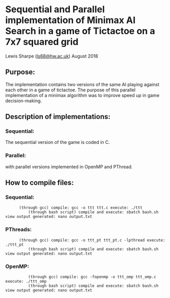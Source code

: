 # Sequential and Parallel implementation of Minimax AI Search in a game of Tictactoe on a 7x7 squared grid
Lewis Sharpe (ls68@hw.ac.uk)
August 2018

## Purpose:
The implementation contains two versions of the same AI playing against each other in a game of tictactoe. The purpose of this parallel implementation of a minimax algorithm was to improve speed up in game decision-making.

## Description of implementations: 
### Sequential:
The sequential version of the game is coded in C.
### Parallel:
with parallel versions implemented in OpenMP and PThread.

## How to compile files: 

### Sequential:
	      (through gcc) compile: gcc -o ttt ttt.c execute: ./ttt 
              (through bash script) compile and execute: sbatch bash.sh view output generated: nano output.txt

### PThreads: 
	      (through gcc) compile: gcc -o ttt_pt ttt_pt.c -lpthread execute: ./ttt_pt
              (through bash script) compile and execute: sbatch bash.sh view output generated: nano output.txt

### OpenMP: 
              (through gcc) compile: gcc -fopenmp -o ttt_omp ttt_omp.c execute: ./ttt_omp
              (through bash script) compile and execute: sbatch bash.sh view output generated: nano output.txt
